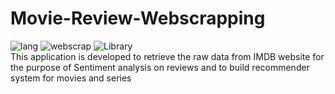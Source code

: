 # Movie-Review-Webscrapping

![lang](https://img.shields.io/badge/Python-3.6-green) ![webscrap](https://img.shields.io/badge/IMDB-Web--Scrapping-yellow) ![Library](https://img.shields.io/badge/Library-Beautiful%20Soup-orange)
<br>This application is developed to retrieve the raw data from IMDB website for the purpose of Sentiment analysis on reviews and to build recommender system for movies and series 

